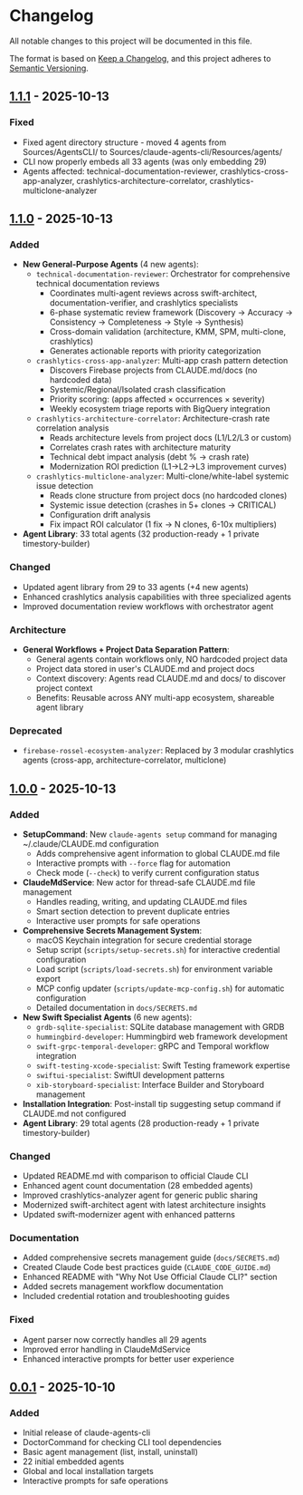 # Changelog

All notable changes to this project will be documented in this file.

The format is based on [Keep a Changelog](https://keepachangelog.com/en/1.0.0/),
and this project adheres to [Semantic Versioning](https://semver.org/spec/v2.0.0.html).

## [1.1.1] - 2025-10-13

### Fixed
- Fixed agent directory structure - moved 4 agents from Sources/AgentsCLI/ to Sources/claude-agents-cli/Resources/agents/
- CLI now properly embeds all 33 agents (was only embedding 29)
- Agents affected: technical-documentation-reviewer, crashlytics-cross-app-analyzer, crashlytics-architecture-correlator, crashlytics-multiclone-analyzer

## [1.1.0] - 2025-10-13

### Added
- **New General-Purpose Agents** (4 new agents):
  - `technical-documentation-reviewer`: Orchestrator for comprehensive technical documentation reviews
    - Coordinates multi-agent reviews across swift-architect, documentation-verifier, and crashlytics specialists
    - 6-phase systematic review framework (Discovery → Accuracy → Consistency → Completeness → Style → Synthesis)
    - Cross-domain validation (architecture, KMM, SPM, multi-clone, crashlytics)
    - Generates actionable reports with priority categorization
  - `crashlytics-cross-app-analyzer`: Multi-app crash pattern detection
    - Discovers Firebase projects from CLAUDE.md/docs (no hardcoded data)
    - Systemic/Regional/Isolated crash classification
    - Priority scoring: (apps affected × occurrences × severity)
    - Weekly ecosystem triage reports with BigQuery integration
  - `crashlytics-architecture-correlator`: Architecture-crash rate correlation analysis
    - Reads architecture levels from project docs (L1/L2/L3 or custom)
    - Correlates crash rates with architecture maturity
    - Technical debt impact analysis (debt % → crash rate)
    - Modernization ROI prediction (L1→L2→L3 improvement curves)
  - `crashlytics-multiclone-analyzer`: Multi-clone/white-label systemic issue detection
    - Reads clone structure from project docs (no hardcoded clones)
    - Systemic issue detection (crashes in 5+ clones → CRITICAL)
    - Configuration drift analysis
    - Fix impact ROI calculator (1 fix → N clones, 6-10x multipliers)
- **Agent Library**: 33 total agents (32 production-ready + 1 private timestory-builder)

### Changed
- Updated agent library from 29 to 33 agents (+4 new agents)
- Enhanced crashlytics analysis capabilities with three specialized agents
- Improved documentation review workflows with orchestrator agent

### Architecture
- **General Workflows + Project Data Separation Pattern**:
  - General agents contain workflows only, NO hardcoded project data
  - Project data stored in user's CLAUDE.md and project docs
  - Context discovery: Agents read CLAUDE.md and docs/ to discover project context
  - Benefits: Reusable across ANY multi-app ecosystem, shareable agent library

### Deprecated
- `firebase-rossel-ecosystem-analyzer`: Replaced by 3 modular crashlytics agents (cross-app, architecture-correlator, multiclone)

## [1.0.0] - 2025-10-13

### Added
- **SetupCommand**: New `claude-agents setup` command for managing ~/.claude/CLAUDE.md configuration
  - Adds comprehensive agent information to global CLAUDE.md file
  - Interactive prompts with `--force` flag for automation
  - Check mode (`--check`) to verify current configuration status
- **ClaudeMdService**: New actor for thread-safe CLAUDE.md file management
  - Handles reading, writing, and updating CLAUDE.md files
  - Smart section detection to prevent duplicate entries
  - Interactive user prompts for safe operations
- **Comprehensive Secrets Management System**:
  - macOS Keychain integration for secure credential storage
  - Setup script (`scripts/setup-secrets.sh`) for interactive credential configuration
  - Load script (`scripts/load-secrets.sh`) for environment variable export
  - MCP config updater (`scripts/update-mcp-config.sh`) for automatic configuration
  - Detailed documentation in `docs/SECRETS.md`
- **New Swift Specialist Agents** (6 new agents):
  - `grdb-sqlite-specialist`: SQLite database management with GRDB
  - `hummingbird-developer`: Hummingbird web framework development
  - `swift-grpc-temporal-developer`: gRPC and Temporal workflow integration
  - `swift-testing-xcode-specialist`: Swift Testing framework expertise
  - `swiftui-specialist`: SwiftUI development patterns
  - `xib-storyboard-specialist`: Interface Builder and Storyboard management
- **Installation Integration**: Post-install tip suggesting setup command if CLAUDE.md not configured
- **Agent Library**: 29 total agents (28 production-ready + 1 private timestory-builder)

### Changed
- Updated README.md with comparison to official Claude CLI
- Enhanced agent count documentation (28 embedded agents)
- Improved crashlytics-analyzer agent for generic public sharing
- Modernized swift-architect agent with latest architecture insights
- Updated swift-modernizer agent with enhanced patterns

### Documentation
- Added comprehensive secrets management guide (`docs/SECRETS.md`)
- Created Claude Code best practices guide (`CLAUDE_CODE_GUIDE.md`)
- Enhanced README with "Why Not Use Official Claude CLI?" section
- Added secrets management workflow documentation
- Included credential rotation and troubleshooting guides

### Fixed
- Agent parser now correctly handles all 29 agents
- Improved error handling in ClaudeMdService
- Enhanced interactive prompts for better user experience

## [0.0.1] - 2025-10-10

### Added
- Initial release of claude-agents-cli
- DoctorCommand for checking CLI tool dependencies
- Basic agent management (list, install, uninstall)
- 22 initial embedded agents
- Global and local installation targets
- Interactive prompts for safe operations

[1.1.1]: https://github.com/doozMen/claude-agents-cli/compare/v1.1.0...v1.1.1
[1.1.0]: https://github.com/doozMen/claude-agents-cli/compare/v1.0.0...v1.1.0
[1.0.0]: https://github.com/doozMen/claude-agents-cli/compare/v0.0.1...v1.0.0
[0.0.1]: https://github.com/doozMen/claude-agents-cli/releases/tag/v0.0.1
